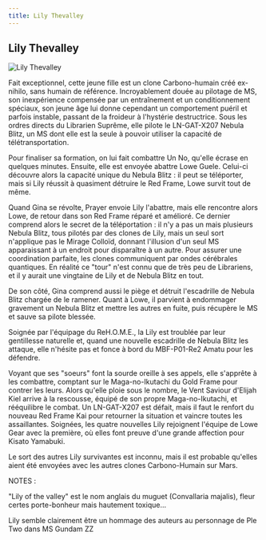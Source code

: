 ```yaml
---
title: Lily Thevalley
---
```


Lily Thevalley
--------------


![Lily Thevalley](/images/stories/manga/astray/persos/Lily.png)

Fait exceptionnel, cette jeune fille est un clone Carbono-humain créé ex-nihilo, sans humain de référence. Incroyablement douée au pilotage de MS, son inexpérience compensée par un entraînement et un conditionnement spéciaux, son jeune âge lui donne cependant un comportement puéril et parfois instable, passant de la froideur à l'hystérie destructrice. Sous les ordres directs du Librarien Suprême, elle pilote le LN-GAT-X207 Nebula Blitz, un MS dont elle est la seule à pouvoir utiliser la capacité de télétransportation.


Pour finaliser sa formation, on lui fait combattre Un No, qu'elle écrase en quelques minutes. Ensuite, elle est envoyée abattre Lowe Guele. Celui-ci découvre alors la capacité unique du Nebula Blitz : il peut se téléporter, mais si Lily réussit à quasiment détruire le Red Frame, Lowe survit tout de même.


Quand Gina se révolte, Prayer envoie Lily l'abattre, mais elle rencontre alors Lowe, de retour dans son Red Frame réparé et amélioré. Ce dernier comprend alors le secret de la téléportation : il n'y a pas un mais plusieurs Nebula Blitz, tous pilotés par des clones de Lily, mais un seul sort n'applique pas le Mirage Colloïd, donnant l'illusion d'un seul MS apparaissant à un endroit pour disparaître à un autre. Pour assurer une coordination parfaite, les clones communiquent par ondes cérébrales quantiques. En réalité ce "tour" n'est connu que de très peu de Librariens, et il y aurait une vingtaine de Lily et de Nebula Blitz en tout.


De son côté, Gina comprend aussi le piège et détruit l'escadrille de Nebula Blitz chargée de le ramener. Quant à Lowe, il parvient à endommager gravement un Nebula Blitz et mettre les autres en fuite, puis récupère le MS et sauve sa pilote blessée.


Soignée par l'équipage du ReH.O.M.E., la Lily est troublée par leur gentillesse naturelle et, quand une nouvelle escadrille de Nebula Blitz les attaque, elle n'hésite pas et fonce à bord du MBF-P01-Re2 Amatu pour les défendre.


Voyant que ses "soeurs" font la sourde oreille à ses appels, elle s'apprête à les combattre, comptant sur le Maga-no-Ikutachi du Gold Frame pour contrer les leurs. Alors qu'elle ploie sous le nombre, le Vent Saviour d'Elijah Kiel arrive à la rescousse, équipé de son propre Maga-no-Ikutachi, et rééquilibre le combat. Un LN-GAT-X207 est défait, mais il faut le renfort du nouveau Red Frame Kai pour retourner la situation et vaincre toutes les assaillantes. Soignées, les quatre nouvelles Lily rejoignent l'équipe de Lowe Gear avec la première, où elles font preuve d'une grande affection pour Kisato Yamabuki.


Le sort des autres Lily survivantes est inconnu, mais il est probable qu'elles aient été envoyées avec les autres clones Carbono-Humain sur Mars.


NOTES : 
  
"Lily of the valley" est le nom anglais du muguet (Convallaria majalis), fleur certes porte-bonheur mais hautement toxique...
  
Lily semble clairement être un hommage des auteurs au personnage de Ple Two dans MS Gundam ZZ


